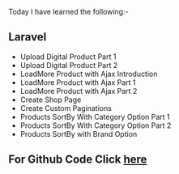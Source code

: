 Today I have learned the following:-

## Laravel
- Upload Digital Product Part 1
- Upload Digital Product Part 2
- LoadMore Product with Ajax Introduction
- LoadMore Product with Ajax Part 1
- LoadMore Product with Ajax Part 2
- Create Shop Page
- Create Custom Paginations
- Products SortBy With Category Option Part 1
- Products SortBy With Category Option Part 2
- Products SortBy with Brand Option

## For Github Code Click [here](https://github.com/Vishal-sarkar/Advanced-Ecommerce-Website/commit/da198a98e9c781b7a3d29c7570c65858935b7749)
